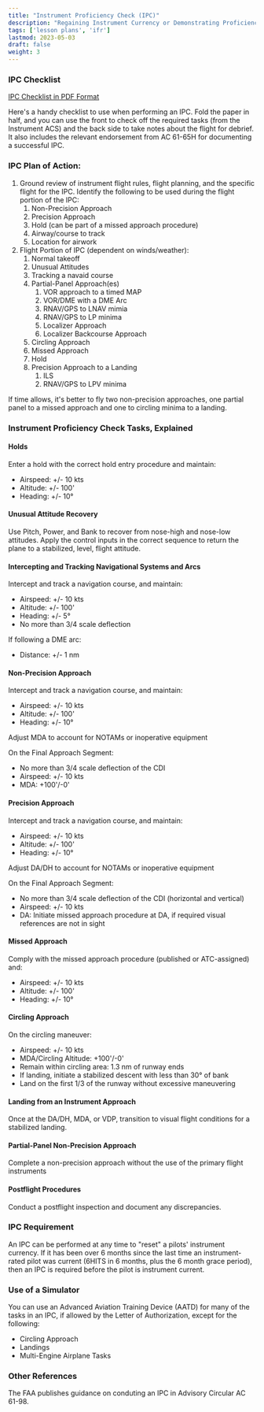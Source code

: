 ```yaml
---
title: "Instrument Proficiency Check (IPC)"
description: "Regaining Instrument Currency or Demonstrating Proficiency"
tags: ['lesson plans', 'ifr']
lastmod: 2023-05-03
draft: false
weight: 3
---
```

### IPC Checklist
[IPC Checklist in PDF Format](/documents/ipc_checklist.pdf)

Here's a handy checklist to use when performing an IPC. Fold the paper in half, and you can use the front to check off the required tasks (from the Instrument ACS) and the back side to take notes about the flight for debrief. It also includes the relevant endorsement from AC 61-65H for documenting a successful IPC.

### IPC Plan of Action:
1. Ground review of instrument flight rules, flight planning, and the specific flight for the IPC.  Identify the following to be used during the flight portion of the IPC:
   1. Non-Precision Approach
   2. Precision Approach
   3. Hold (can be part of a missed approach procedure)
   4. Airway/course to track
   5. Location for airwork
2. Flight Portion of IPC (dependent on winds/weather):
   1. Normal takeoff
   2. Unusual Attitudes
   3. Tracking a navaid course
   4. Partial-Panel Approach(es)
      1. VOR approach to a timed MAP
      2. VOR/DME with a DME Arc
      3. RNAV/GPS to LNAV mimia
      4. RNAV/GPS to LP minima
      5. Localizer Approach
      6. Localizer Backcourse Approach
   5. Circling Approach
   6. Missed Approach
   7. Hold
   8. Precision Approach to a Landing
      1. ILS
      2. RNAV/GPS to LPV minima

If time allows, it's better to fly two non-precision approaches, one partial panel to a missed approach and one to circling minima to a landing.

### Instrument Proficiency Check Tasks, Explained

#### Holds
Enter a hold with the correct hold entry procedure and maintain:
* Airspeed: +/- 10 kts
* Altitude: +/- 100'
* Heading: +/- 10°

#### Unusual Attitude Recovery
Use Pitch, Power, and Bank to recover from nose-high and nose-low attitudes.  Apply the control inputs in the correct sequence to return the plane to a stabilized, level, flight attitude.

#### Intercepting and Tracking Navigational Systems and Arcs
Intercept and track a navigation course, and maintain:
* Airspeed: +/- 10 kts
* Altitude: +/- 100'
* Heading: +/- 5°
* No more than 3/4 scale deflection

If following a DME arc:
* Distance: +/- 1 nm

#### Non-Precision Approach
Intercept and track a navigation course, and maintain:
* Airspeed: +/- 10 kts
* Altitude: +/- 100'
* Heading: +/- 10°

Adjust MDA to account for NOTAMs or inoperative equipment

On the Final Approach Segment:
* No more than 3/4 scale deflection of the CDI
* Airspeed: +/- 10 kts
* MDA: +100'/-0'


#### Precision Approach
Intercept and track a navigation course, and maintain:
* Airspeed: +/- 10 kts
* Altitude: +/- 100'
* Heading: +/- 10°

Adjust DA/DH to account for NOTAMs or inoperative equipment

On the Final Approach Segment:
* No more than 3/4 scale deflection of the CDI (horizontal and vertical)
* Airspeed: +/- 10 kts
* DA: Initiate missed approach procedure at DA, if required visual references are not in sight

#### Missed Approach
Comply with the missed approach procedure (published or ATC-assigned) and:
* Airspeed: +/- 10 kts
* Altitude: +/- 100'
* Heading: +/- 10°

#### Circling Approach
On the circling maneuver:
* Airspeed: +/- 10 kts
* MDA/Circling Altitude: +100'/-0'
* Remain within circling area: 1.3 nm of runway ends
* If landing, initiate a stabilized descent with less than 30° of bank
* Land on the first 1/3 of the runway without excessive maneuvering

#### Landing from an Instrument Approach
Once at the DA/DH, MDA, or VDP, transition to visual flight conditions for a stabilized landing.

#### Partial-Panel Non-Precision Approach
Complete a non-precision approach without the use of the primary flight instruments

#### Postflight Procedures
Conduct a postflight inspection and document any discrepancies.

### IPC Requirement
An IPC can be performed at any time to "reset" a pilots' instrument currency.  If it has been over 6 months since the last time an instrument-rated pilot was current (6HITS in 6 months, plus the 6 month grace period), then an IPC is required before the pilot is instrument current.

### Use of a Simulator
You can use an Advanced Aviation Training Device (AATD) for many of the tasks in an IPC, if allowed by the Letter of Authorization, except for the following:
* Circling Approach
* Landings
* Multi-Engine Airplane Tasks

### Other References
The FAA publishes guidance on conduting an IPC in Advisory Circular AC 61-98.